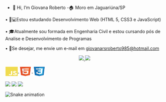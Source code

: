 
- 👋 Hi, I’m  Giovana Roberto
-🏠  Moro em Jaguariúna/SP

•	🎯💻Estou estudando Desenvolvimento Web (HTML 5, CSS3 e JavaScript)

•	🎓Atualmente sou formada em Engenharia Civil e  estou cursando pós de Analise e Desenvolvimento de Programas

•	📩Se desejar, me envie um e-mail em giovanarsroberto985@hotmail.com

<div align="center">
  <a href="https://github.com/GiovanaRoberto">
  <img height="150em" src="https://github-readme-stats.vercel.app/api?username=GiovanaRoberto&show_icons=true&theme=dark&include_all_commits=true&count_private=true"/>
  <img height="150em" src="https://github-readme-stats.vercel.app/api/top-langs/?username=GiovanaRoberto&layout=compact&langs_count=7&theme=dark"/>
</div>
  
  <div style="display: inline_block"><br>
  <img align="center" alt="Rafa-Js" height="30" width="40" src="https://raw.githubusercontent.com/devicons/devicon/master/icons/javascript/javascript-plain.svg">
  <img align="center" alt="Rafa-HTML" height="30" width="40" src="https://raw.githubusercontent.com/devicons/devicon/master/icons/html5/html5-original.svg">
  <img align="center" alt="Rafa-CSS" height="30" width="40" src="https://raw.githubusercontent.com/devicons/devicon/master/icons/css3/css3-original.svg">    
</div>
  
  <div style="display: inline_block"><br> 
  <a href="https://instagram.com/giovana1roberto" target="_blank"><img src="https://img.shields.io/badge/-Instagram-%23E4405F?style=for-the-badge&logo=instagram&logoColor=white" target="_blank"></a>
  <a href = "mailto:giovps3@gmail.com"><img src="https://img.shields.io/badge/-Gmail-%23333?style=for-the-badge&logo=gmail&logoColor=white" target="_blank"></a>
   <a href="https://www.linkedin.com/in/giovana-roberto-a40a62158" target="_blank"><img src="https://img.shields.io/badge/-LinkedIn-%230077B5?style=for-the-badge&logo=linkedin&logoColor=white" target="_blank"></a> 
    
    
  ![Snake animation](https://github.com/GiovanaRoberto/GiovanaRoberto/blob/output/github-contribution-grid-snake.svg)
 
</div>





